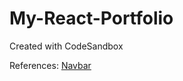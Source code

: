 # My-React-Portfolio

Created with CodeSandbox

References:
[Navbar](https://www.youtube.com/watch?v=At4B7A4GOPg)
